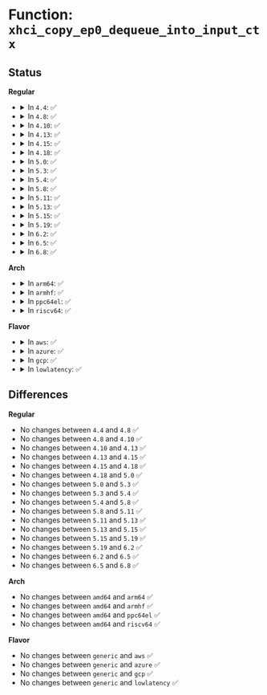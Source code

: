 # Function: <code>xhci_copy_ep0_dequeue_into_input_ctx</code>

## Status
<b>Regular</b>
<ul>
<li>
<details>
<summary>In <code>4.4</code>: ✅</summary>

```c
void xhci_copy_ep0_dequeue_into_input_ctx(struct xhci_hcd *xhci, struct usb_device *udev);
```

**Collision:** Unique Global

**Inline:** No

**Transformation:** False

**Instances:**

```
In drivers/usb/host/xhci-mem.c (ffffffff81654030)
Location: drivers/usb/host/xhci-mem.c:1036
Inline: False
Direct callers:
  - drivers/usb/host/xhci.c:xhci_setup_device
```
**Symbols:**

```
ffffffff81654030-ffffffff81654098: xhci_copy_ep0_dequeue_into_input_ctx (STB_GLOBAL)
```
</details>
</li>
<li>
<details>
<summary>In <code>4.8</code>: ✅</summary>

```c
void xhci_copy_ep0_dequeue_into_input_ctx(struct xhci_hcd *xhci, struct usb_device *udev);
```

**Collision:** Unique Global

**Inline:** No

**Transformation:** False

**Instances:**

```
In drivers/usb/host/xhci-mem.c (ffffffff816b4ad0)
Location: drivers/usb/host/xhci-mem.c:1051
Inline: False
Direct callers:
  - drivers/usb/host/xhci.c:xhci_setup_device
```
**Symbols:**

```
ffffffff816b4ad0-ffffffff816b4b3a: xhci_copy_ep0_dequeue_into_input_ctx (STB_GLOBAL)
```
</details>
</li>
<li>
<details>
<summary>In <code>4.10</code>: ✅</summary>

```c
void xhci_copy_ep0_dequeue_into_input_ctx(struct xhci_hcd *xhci, struct usb_device *udev);
```

**Collision:** Unique Global

**Inline:** No

**Transformation:** False

**Instances:**

```
In drivers/usb/host/xhci-mem.c (ffffffff816e2c80)
Location: drivers/usb/host/xhci-mem.c:1084
Inline: False
Direct callers:
  - drivers/usb/host/xhci.c:xhci_setup_device
```
**Symbols:**

```
ffffffff816e2c80-ffffffff816e2cea: xhci_copy_ep0_dequeue_into_input_ctx (STB_GLOBAL)
```
</details>
</li>
<li>
<details>
<summary>In <code>4.13</code>: ✅</summary>

```c
void xhci_copy_ep0_dequeue_into_input_ctx(struct xhci_hcd *xhci, struct usb_device *udev);
```

**Collision:** Unique Global

**Inline:** No

**Transformation:** False

**Instances:**

```
In drivers/usb/host/xhci-mem.c (ffffffff816f6d70)
Location: drivers/usb/host/xhci-mem.c:1029
Inline: False
Direct callers:
  - drivers/usb/host/xhci.c:xhci_setup_device
```
**Symbols:**

```
ffffffff816f6d70-ffffffff816f6dda: xhci_copy_ep0_dequeue_into_input_ctx (STB_GLOBAL)
```
</details>
</li>
<li>
<details>
<summary>In <code>4.15</code>: ✅</summary>

```c
void xhci_copy_ep0_dequeue_into_input_ctx(struct xhci_hcd *xhci, struct usb_device *udev);
```

**Collision:** Unique Global

**Inline:** No

**Transformation:** False

**Instances:**

```
In drivers/usb/host/xhci-mem.c (ffffffff81763aa0)
Location: drivers/usb/host/xhci-mem.c:1031
Inline: False
Direct callers:
  - drivers/usb/host/xhci.c:xhci_setup_device
```
**Symbols:**

```
ffffffff81763aa0-ffffffff81763b0a: xhci_copy_ep0_dequeue_into_input_ctx (STB_GLOBAL)
```
</details>
</li>
<li>
<details>
<summary>In <code>4.18</code>: ✅</summary>

```c
void xhci_copy_ep0_dequeue_into_input_ctx(struct xhci_hcd *xhci, struct usb_device *udev);
```

**Collision:** Unique Global

**Inline:** No

**Transformation:** False

**Instances:**

```
In drivers/usb/host/xhci-mem.c (ffffffff817a3d00)
Location: drivers/usb/host/xhci-mem.c:1041
Inline: False
Direct callers:
  - drivers/usb/host/xhci.c:xhci_setup_device
```
**Symbols:**

```
ffffffff817a3d00-ffffffff817a3d6a: xhci_copy_ep0_dequeue_into_input_ctx (STB_GLOBAL)
```
</details>
</li>
<li>
<details>
<summary>In <code>5.0</code>: ✅</summary>

```c
void xhci_copy_ep0_dequeue_into_input_ctx(struct xhci_hcd *xhci, struct usb_device *udev);
```

**Collision:** Unique Global

**Inline:** No

**Transformation:** False

**Instances:**

```
In drivers/usb/host/xhci-mem.c (ffffffff817ca040)
Location: drivers/usb/host/xhci-mem.c:1041
Inline: False
Direct callers:
  - drivers/usb/host/xhci.c:xhci_setup_device
```
**Symbols:**

```
ffffffff817ca040-ffffffff817ca0aa: xhci_copy_ep0_dequeue_into_input_ctx (STB_GLOBAL)
```
</details>
</li>
<li>
<details>
<summary>In <code>5.3</code>: ✅</summary>

```c
void xhci_copy_ep0_dequeue_into_input_ctx(struct xhci_hcd *xhci, struct usb_device *udev);
```

**Collision:** Unique Global

**Inline:** No

**Transformation:** False

**Instances:**

```
In drivers/usb/host/xhci-mem.c (ffffffff8180a430)
Location: drivers/usb/host/xhci-mem.c:1041
Inline: False
Direct callers:
  - drivers/usb/host/xhci.c:xhci_setup_device
```
**Symbols:**

```
ffffffff8180a430-ffffffff8180a49d: xhci_copy_ep0_dequeue_into_input_ctx (STB_GLOBAL)
```
</details>
</li>
<li>
<details>
<summary>In <code>5.4</code>: ✅</summary>

```c
void xhci_copy_ep0_dequeue_into_input_ctx(struct xhci_hcd *xhci, struct usb_device *udev);
```

**Collision:** Unique Global

**Inline:** No

**Transformation:** False

**Instances:**

```
In drivers/usb/host/xhci-mem.c (ffffffff8183b3b0)
Location: drivers/usb/host/xhci-mem.c:1041
Inline: False
Direct callers:
  - drivers/usb/host/xhci.c:xhci_setup_device
```
**Symbols:**

```
ffffffff8183b3b0-ffffffff8183b41d: xhci_copy_ep0_dequeue_into_input_ctx (STB_GLOBAL)
```
</details>
</li>
<li>
<details>
<summary>In <code>5.8</code>: ✅</summary>

```c
void xhci_copy_ep0_dequeue_into_input_ctx(struct xhci_hcd *xhci, struct usb_device *udev);
```

**Collision:** Unique Global

**Inline:** No

**Transformation:** False

**Instances:**

```
In drivers/usb/host/xhci-mem.c (ffffffff8190e120)
Location: drivers/usb/host/xhci-mem.c:1041
Inline: False
Direct callers:
  - drivers/usb/host/xhci.c:xhci_setup_device
```
**Symbols:**

```
ffffffff8190e120-ffffffff8190e18d: xhci_copy_ep0_dequeue_into_input_ctx (STB_GLOBAL)
```
</details>
</li>
<li>
<details>
<summary>In <code>5.11</code>: ✅</summary>

```c
void xhci_copy_ep0_dequeue_into_input_ctx(struct xhci_hcd *xhci, struct usb_device *udev);
```

**Collision:** Unique Global

**Inline:** No

**Transformation:** False

**Instances:**

```
In drivers/usb/host/xhci-mem.c (ffffffff81915ca0)
Location: drivers/usb/host/xhci-mem.c:1050
Inline: False
Direct callers:
  - drivers/usb/host/xhci.c:xhci_setup_device
```
**Symbols:**

```
ffffffff81915ca0-ffffffff81915d0d: xhci_copy_ep0_dequeue_into_input_ctx (STB_GLOBAL)
```
</details>
</li>
<li>
<details>
<summary>In <code>5.13</code>: ✅</summary>

```c
void xhci_copy_ep0_dequeue_into_input_ctx(struct xhci_hcd *xhci, struct usb_device *udev);
```

**Collision:** Unique Global

**Inline:** No

**Transformation:** False

**Instances:**

```
In drivers/usb/host/xhci-mem.c (ffffffff818f9140)
Location: drivers/usb/host/xhci-mem.c:1037
Inline: False
Direct callers:
  - drivers/usb/host/xhci.c:xhci_setup_device
```
**Symbols:**

```
ffffffff818f9140-ffffffff818f91ad: xhci_copy_ep0_dequeue_into_input_ctx (STB_GLOBAL)
```
</details>
</li>
<li>
<details>
<summary>In <code>5.15</code>: ✅</summary>

```c
void xhci_copy_ep0_dequeue_into_input_ctx(struct xhci_hcd *xhci, struct usb_device *udev);
```

**Collision:** Unique Global

**Inline:** No

**Transformation:** False

**Instances:**

```
In drivers/usb/host/xhci-mem.c (ffffffff81997c70)
Location: drivers/usb/host/xhci-mem.c:1037
Inline: False
Direct callers:
  - drivers/usb/host/xhci.c:xhci_setup_device
```
**Symbols:**

```
ffffffff81997c70-ffffffff81997cfa: xhci_copy_ep0_dequeue_into_input_ctx (STB_GLOBAL)
```
</details>
</li>
<li>
<details>
<summary>In <code>5.19</code>: ✅</summary>

```c
void xhci_copy_ep0_dequeue_into_input_ctx(struct xhci_hcd *xhci, struct usb_device *udev);
```

**Collision:** Unique Global

**Inline:** No

**Transformation:** False

**Instances:**

```
In drivers/usb/host/xhci-mem.c (ffffffff81af4bb0)
Location: drivers/usb/host/xhci-mem.c:1028
Inline: False
Direct callers:
  - drivers/usb/host/xhci.c:xhci_setup_device
```
**Symbols:**

```
ffffffff81af4bb0-ffffffff81af4c46: xhci_copy_ep0_dequeue_into_input_ctx (STB_GLOBAL)
```
</details>
</li>
<li>
<details>
<summary>In <code>6.2</code>: ✅</summary>

```c
void xhci_copy_ep0_dequeue_into_input_ctx(struct xhci_hcd *xhci, struct usb_device *udev);
```

**Collision:** Unique Global

**Inline:** No

**Transformation:** False

**Instances:**

```
In drivers/usb/host/xhci-mem.c (ffffffff81c823d0)
Location: drivers/usb/host/xhci-mem.c:1037
Inline: False
Direct callers:
  - drivers/usb/host/xhci.c:xhci_setup_device
```
**Symbols:**

```
ffffffff81c823d0-ffffffff81c82466: xhci_copy_ep0_dequeue_into_input_ctx (STB_GLOBAL)
```
</details>
</li>
<li>
<details>
<summary>In <code>6.5</code>: ✅</summary>

```c
void xhci_copy_ep0_dequeue_into_input_ctx(struct xhci_hcd *xhci, struct usb_device *udev);
```

**Collision:** Unique Global

**Inline:** No

**Transformation:** False

**Instances:**

```
In drivers/usb/host/xhci-mem.c (ffffffff81ce90e0)
Location: drivers/usb/host/xhci-mem.c:1017
Inline: False
Direct callers:
  - drivers/usb/host/xhci.c:xhci_setup_device
```
**Symbols:**

```
ffffffff81ce90e0-ffffffff81ce9176: xhci_copy_ep0_dequeue_into_input_ctx (STB_GLOBAL)
```
</details>
</li>
<li>
<details>
<summary>In <code>6.8</code>: ✅</summary>

```c
void xhci_copy_ep0_dequeue_into_input_ctx(struct xhci_hcd *xhci, struct usb_device *udev);
```

**Collision:** Unique Global

**Inline:** No

**Transformation:** False

**Instances:**

```
In drivers/usb/host/xhci-mem.c (ffffffff81d9e910)
Location: drivers/usb/host/xhci-mem.c:1028
Inline: False
Direct callers:
  - drivers/usb/host/xhci.c:xhci_setup_device
```
**Symbols:**

```
ffffffff81d9e910-ffffffff81d9e9a6: xhci_copy_ep0_dequeue_into_input_ctx (STB_GLOBAL)
```
</details>
</li>
</ul>
<b>Arch</b>
<ul>
<li>
<details>
<summary>In <code>arm64</code>: ✅</summary>

```c
void xhci_copy_ep0_dequeue_into_input_ctx(struct xhci_hcd *xhci, struct usb_device *udev);
```

**Collision:** Unique Global

**Inline:** No

**Transformation:** False

**Instances:**

```
In drivers/usb/host/xhci-mem.c (ffff800010a79070)
Location: drivers/usb/host/xhci-mem.c:1041
Inline: False
Direct callers:
  - drivers/usb/host/xhci.c:xhci_setup_device
```
**Symbols:**

```
ffff800010a79070-ffff800010a790f0: xhci_copy_ep0_dequeue_into_input_ctx (STB_GLOBAL)
```
</details>
</li>
<li>
<details>
<summary>In <code>armhf</code>: ✅</summary>

```c
void xhci_copy_ep0_dequeue_into_input_ctx(struct xhci_hcd *xhci, struct usb_device *udev);
```

**Collision:** Unique Global

**Inline:** No

**Transformation:** False

**Instances:**

```
In drivers/usb/host/xhci-mem.c (c0b4cb50)
Location: drivers/usb/host/xhci-mem.c:1041
Inline: False
Direct callers:
  - drivers/usb/host/xhci.c:xhci_setup_device
```
**Symbols:**

```
c0b4cb50-c0b4cbc0: xhci_copy_ep0_dequeue_into_input_ctx (STB_GLOBAL)
```
</details>
</li>
<li>
<details>
<summary>In <code>ppc64el</code>: ✅</summary>

```c
void xhci_copy_ep0_dequeue_into_input_ctx(struct xhci_hcd *xhci, struct usb_device *udev);
```

**Collision:** Unique Global

**Inline:** No

**Transformation:** False

**Instances:**

```
In drivers/usb/host/xhci-mem.c (c000000000b505e0)
Location: drivers/usb/host/xhci-mem.c:1041
Inline: False
Direct callers:
  - drivers/usb/host/xhci.c:xhci_setup_device
```
**Symbols:**

```
c000000000b505e0-c000000000b50688: xhci_copy_ep0_dequeue_into_input_ctx (STB_GLOBAL)
```
</details>
</li>
<li>
<details>
<summary>In <code>riscv64</code>: ✅</summary>

```c
void xhci_copy_ep0_dequeue_into_input_ctx(struct xhci_hcd *xhci, struct usb_device *udev);
```

**Collision:** Unique Global

**Inline:** No

**Transformation:** False

**Instances:**

```
In drivers/usb/host/xhci-mem.c (ffffffe000690a20)
Location: drivers/usb/host/xhci-mem.c:1041
Inline: False
Direct callers:
  - drivers/usb/host/xhci.c:xhci_setup_device
```
**Symbols:**

```
ffffffe000690a20-ffffffe000690a96: xhci_copy_ep0_dequeue_into_input_ctx (STB_GLOBAL)
```
</details>
</li>
</ul>
<b>Flavor</b>
<ul>
<li>
<details>
<summary>In <code>aws</code>: ✅</summary>

```c
void xhci_copy_ep0_dequeue_into_input_ctx(struct xhci_hcd *xhci, struct usb_device *udev);
```

**Collision:** Unique Global

**Inline:** No

**Transformation:** False

**Instances:**

```
In drivers/usb/host/xhci-mem.c (ffffffff817f3760)
Location: drivers/usb/host/xhci-mem.c:1041
Inline: False
Direct callers:
  - drivers/usb/host/xhci.c:xhci_setup_device
```
**Symbols:**

```
ffffffff817f3760-ffffffff817f37cd: xhci_copy_ep0_dequeue_into_input_ctx (STB_GLOBAL)
```
</details>
</li>
<li>
<details>
<summary>In <code>azure</code>: ✅</summary>

```c
void xhci_copy_ep0_dequeue_into_input_ctx(struct xhci_hcd *xhci, struct usb_device *udev);
```

**Collision:** Unique Global

**Inline:** No

**Transformation:** False

**Instances:**

```
In drivers/usb/host/xhci-mem.c (ffffffff817b8900)
Location: drivers/usb/host/xhci-mem.c:1041
Inline: False
Direct callers:
  - drivers/usb/host/xhci.c:xhci_setup_device
```
**Symbols:**

```
ffffffff817b8900-ffffffff817b896d: xhci_copy_ep0_dequeue_into_input_ctx (STB_GLOBAL)
```
</details>
</li>
<li>
<details>
<summary>In <code>gcp</code>: ✅</summary>

```c
void xhci_copy_ep0_dequeue_into_input_ctx(struct xhci_hcd *xhci, struct usb_device *udev);
```

**Collision:** Unique Global

**Inline:** No

**Transformation:** False

**Instances:**

```
In drivers/usb/host/xhci-mem.c (ffffffff81830230)
Location: drivers/usb/host/xhci-mem.c:1041
Inline: False
Direct callers:
  - drivers/usb/host/xhci.c:xhci_setup_device
```
**Symbols:**

```
ffffffff81830230-ffffffff8183029d: xhci_copy_ep0_dequeue_into_input_ctx (STB_GLOBAL)
```
</details>
</li>
<li>
<details>
<summary>In <code>lowlatency</code>: ✅</summary>

```c
void xhci_copy_ep0_dequeue_into_input_ctx(struct xhci_hcd *xhci, struct usb_device *udev);
```

**Collision:** Unique Global

**Inline:** No

**Transformation:** False

**Instances:**

```
In drivers/usb/host/xhci-mem.c (ffffffff8184a3f0)
Location: drivers/usb/host/xhci-mem.c:1041
Inline: False
Direct callers:
  - drivers/usb/host/xhci.c:xhci_setup_device
```
**Symbols:**

```
ffffffff8184a3f0-ffffffff8184a45d: xhci_copy_ep0_dequeue_into_input_ctx (STB_GLOBAL)
```
</details>
</li>
</ul>

## Differences
<b>Regular</b>
<ul>
<li>
No changes between <code>4.4</code> and <code>4.8</code> ✅
</li>
<li>
No changes between <code>4.8</code> and <code>4.10</code> ✅
</li>
<li>
No changes between <code>4.10</code> and <code>4.13</code> ✅
</li>
<li>
No changes between <code>4.13</code> and <code>4.15</code> ✅
</li>
<li>
No changes between <code>4.15</code> and <code>4.18</code> ✅
</li>
<li>
No changes between <code>4.18</code> and <code>5.0</code> ✅
</li>
<li>
No changes between <code>5.0</code> and <code>5.3</code> ✅
</li>
<li>
No changes between <code>5.3</code> and <code>5.4</code> ✅
</li>
<li>
No changes between <code>5.4</code> and <code>5.8</code> ✅
</li>
<li>
No changes between <code>5.8</code> and <code>5.11</code> ✅
</li>
<li>
No changes between <code>5.11</code> and <code>5.13</code> ✅
</li>
<li>
No changes between <code>5.13</code> and <code>5.15</code> ✅
</li>
<li>
No changes between <code>5.15</code> and <code>5.19</code> ✅
</li>
<li>
No changes between <code>5.19</code> and <code>6.2</code> ✅
</li>
<li>
No changes between <code>6.2</code> and <code>6.5</code> ✅
</li>
<li>
No changes between <code>6.5</code> and <code>6.8</code> ✅
</li>
</ul>
<b>Arch</b>
<ul>
<li>
No changes between <code>amd64</code> and <code>arm64</code> ✅
</li>
<li>
No changes between <code>amd64</code> and <code>armhf</code> ✅
</li>
<li>
No changes between <code>amd64</code> and <code>ppc64el</code> ✅
</li>
<li>
No changes between <code>amd64</code> and <code>riscv64</code> ✅
</li>
</ul>
<b>Flavor</b>
<ul>
<li>
No changes between <code>generic</code> and <code>aws</code> ✅
</li>
<li>
No changes between <code>generic</code> and <code>azure</code> ✅
</li>
<li>
No changes between <code>generic</code> and <code>gcp</code> ✅
</li>
<li>
No changes between <code>generic</code> and <code>lowlatency</code> ✅
</li>
</ul>
